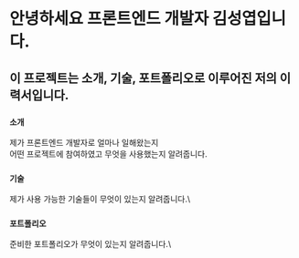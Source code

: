 # 안녕하세요 프론트엔드 개발자 김성엽입니다.


## 이 프로젝트는 소개, 기술, 포트폴리오로 이루어진 저의 이력서입니다.

### `소개`

제가 프론트엔드 개발자로 얼마나 일해왔는지\
어떤 프로젝트에 참여하였고 무엇을 사용했는지 알려줍니다.

### `기술`

제가 사용 가능한 기술들이 무엇이 있는지 알려줍니다.\

### `포트폴리오`

준비한 포트폴리오가 무엇이 있는지 알려줍니다.\